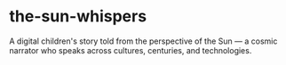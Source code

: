# the-sun-whispers
A digital children's story told from the perspective of the Sun — a cosmic narrator who speaks across cultures, centuries, and technologies.
